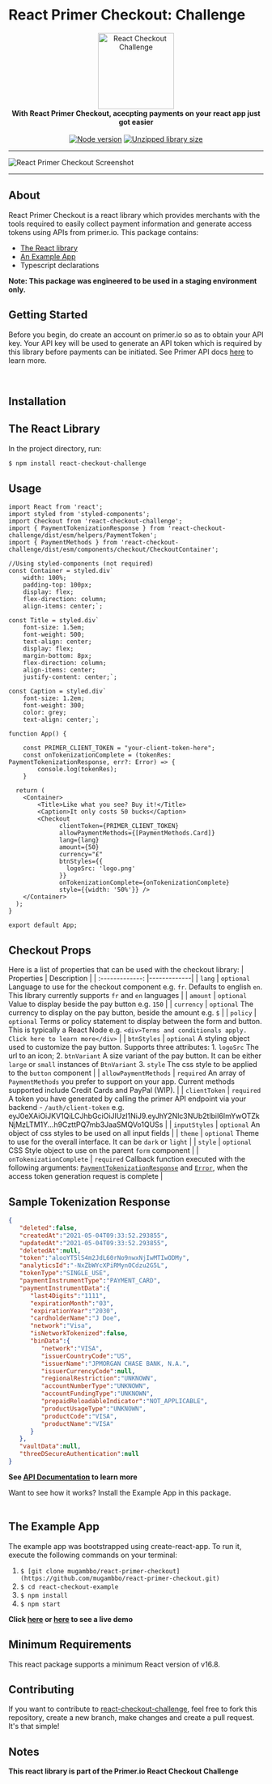 # React Primer Checkout: Challenge
<div align="center">
  <a href="https://www.npmjs.com/package/react-checkout-challenge">
    <img alt="React Checkout Challenge" src="https://github.com/mugambbo/react-primer-checkout/raw/master/react-checkout-example/public/logo192.png" height="150px" />
  </a>
</div>

<div align="center">
  <strong>With React Primer Checkout, acecpting payments on your react app just got easier</strong>
  <br />
  <br />
  <a href="https://www.npmjs.com/package/react-checkout-challenge"><img src="https://img.shields.io/badge/npm-v7.21.0-blue" alt="Node version"></a>
  <a href="https://www.npmjs.com/package/react-checkout-challenge"><img src="https://img.shields.io/badge/size-111.69kb-green" alt="Unzipped library size"></a>
</div>

---

![React Primer Checkout Screenshot](https://github.com/mugambbo/react-primer-checkout/raw/master/react-checkout-example/public/img1.png "React Primer Checkout Screenshot")

---

## About
React Primer Checkout is a react library which provides merchants with the tools required to easily collect payment information and generate access tokens using APIs from primer.io. 
This package contains:
- [The React library](https://github.com/mugambbo/react-primer-checkout)
- [An Example App](https://github.com/mugambbo/react-primer-checkout/tree/master/react-checkout-example)
- Typescript declarations

**Note: This package was engineered to be used in a staging environment only.**

## Getting Started
Before you begin, do create an account on primer.io so as to obtain your API key. Your API key will be used to generate an API token which is required by this library before payments can be initiated. See Primer API docs [here](https://primer.io/docs/api/) to learn more.

<br />

## Installation

## The React Library
In the project directory, run:
```sh
$ npm install react-checkout-challenge
```


## Usage
```JSX
import React from 'react';
import styled from 'styled-components';
import Checkout from 'react-checkout-challenge';
import { PaymentTokenizationResponse } from 'react-checkout-challenge/dist/esm/helpers/PaymentToken';
import { PaymentMethods } from 'react-checkout-challenge/dist/esm/components/checkout/CheckoutContainer';

//Using styled-components (not required)
const Container = styled.div`
    width: 100%;
    padding-top: 100px;
    display: flex;
    flex-direction: column;
    align-items: center;`;

const Title = styled.div`
    font-size: 1.5em;
    font-weight: 500;
    text-align: center;
    display: flex;
    margin-bottom: 8px;
    flex-direction: column;
    align-items: center;
    justify-content: center;`;

const Caption = styled.div`
    font-size: 1.2em;
    font-weight: 300;
    color: grey;
    text-align: center;`;

function App() {

    const PRIMER_CLIENT_TOKEN = "your-client-token-here";
    const onTokenizationComplete = (tokenRes: PaymentTokenizationResponse, err?: Error) => {
        console.log(tokenRes);
    }

  return (
    <Container> 
        <Title>Like what you see? Buy it!</Title>
        <Caption>It only costs 50 bucks</Caption>
        <Checkout
              clientToken={PRIMER_CLIENT_TOKEN}
              allowPaymentMethods={[PaymentMethods.Card]}
              lang={lang}
              amount={50}
              currency="£"
              btnStyles={{
                logoSrc: 'logo.png'
              }}
              onTokenizationComplete={onTokenizationComplete}
              style={{width: '50%'}} />
    </Container>
  );
}

export default App;
```

## Checkout Props
Here is a list of properties that can be used with the checkout library:
| Properties            | Description                            |
| :-------------: |-------------|
| `lang`      | `optional` Language to use for the checkout component e.g. `fr`. Defaults to english `en`. This library currently supports `fr` and `en` languages |
| `amount`      | `optional` Value to display beside the pay button e.g. `150`     |
| `currency` | `optional` The currency to display on the pay button, beside the amount e.g. `$`     |
| `policy` | `optional` Terms or policy statement to display between the form and button. This is typically a React Node e.g. `<div>Terms and conditionals apply. Click here to learn more</div>`     |
| `btnStyles` | `optional` A styling object used to customize the pay button. Supports three attributes: 1. `logoSrc` The url to an icon; 2. `btnVariant` A size variant of the pay button. It can be either `large` or `small` instances of `BtnVariant` 3. `style` The css style to be applied to the `button` component |
| `allowPaymentMethods` | `required` An array of `PaymentMethods` you prefer to support on your app. Current methods supported include Credit Cards and PayPal (WIP).   |
| `clientToken` | `required` A token you have generated by calling the primer API endpoint via your backend - `/auth/client-token` e.g. eyJ0eXAiOiJKV1QiLCJhbGciOiJIUzI1NiJ9.eyJhY2Nlc3NUb2tlbiI6ImYwOTZkNjMzLTM1Y...h9CzttPQ7mb3JaaSMQVo1QUSs  |
| `inputStyles` | `optional` An object of css styles to be used on all input fields  |
| `theme` | `optional` Theme to use for the overall interface. It can be `dark` or `light`  |
| `style` | `optional` CSS Style object to use on the parent `form` component  |
| `onTokenizationComplete` | `required` Callback function executed with the following arguments: [`PaymentTokenizationResponse`](https://primer.io/docs/api/#tag/Client-Tokens) and [`Error`](https://primer.io/docs/api/#section/API-Response-Status-Codes), when the access token generation request is complete  |

## Sample Tokenization Response
```JSON
{
   "deleted":false,
   "createdAt":"2021-05-04T09:33:52.293855",
   "updatedAt":"2021-05-04T09:33:52.293855",
   "deletedAt":null,
   "token":"alooYT5lS4m2JdL60rNo9nwxNjIwMTIwODMy",
   "analyticsId":"-NxZbWYcXPiRMynOCdzu2G5L",
   "tokenType":"SINGLE_USE",
   "paymentInstrumentType":"PAYMENT_CARD",
   "paymentInstrumentData":{
      "last4Digits":"1111",
      "expirationMonth":"03",
      "expirationYear":"2030",
      "cardholderName":"J Doe",
      "network":"Visa",
      "isNetworkTokenized":false,
      "binData":{
         "network":"VISA",
         "issuerCountryCode":"US",
         "issuerName":"JPMORGAN CHASE BANK, N.A.",
         "issuerCurrencyCode":null,
         "regionalRestriction":"UNKNOWN",
         "accountNumberType":"UNKNOWN",
         "accountFundingType":"UNKNOWN",
         "prepaidReloadableIndicator":"NOT_APPLICABLE",
         "productUsageType":"UNKNOWN",
         "productCode":"VISA",
         "productName":"VISA"
      }
   },
   "vaultData":null,
   "threeDSecureAuthentication":null
} 
```

**See [API Documentation](https://primer.io/docs/api) to learn more**

Want to see how it works? Install the Example App in this package.
<br />
<br />

## The Example App
The example app was bootstrapped using create-react-app. To run it, execute the following commands on your terminal:
1. `$ [git clone mugambbo/react-primer-checkout](https://github.com/mugambbo/react-primer-checkout.git)`
2. `$ cd react-checkout-example`
3. `$ npm install`
4. `$ npm start`

**Click [here](https://react-primer-checkout.surge.sh/) or [here](https://react-primer-checkout.netlify.app/) to see a live demo**

## Minimum Requirements
This react package supports a minimum React version of v16.8.

## Contributing
If you want to contribute to [react-checkout-challenge](https://github.com/mugambbo/react-primer-checkout), feel free to fork this repository, create a new branch, make changes and create a pull request. It's that simple!

## Notes
**This react library is part of the Primer.io React Checkout Challenge**

